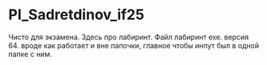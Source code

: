 # PI_Sadretdinov_if25
Чисто для экзамена. Здесь про лабиринт.
Файл лабиринт exe. версия 64. вроде как работает и вне папочки, главное чтобы инпут был в одной папке с ним.
